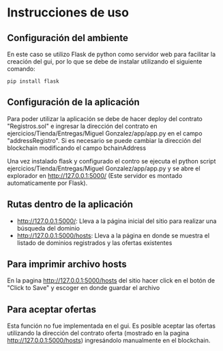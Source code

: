 # Instrucciones de uso

## Configuración del ambiente
En este caso se utilizo Flask de python como servidor web para facilitar la creación del gui, por lo que se debe de instalar utilizando el siguiente comando:
```
pip install flask
```

## Configuración de la aplicación
Para poder utilizar la aplicación se debe de hacer deploy del contrato "Registros.sol" e ingresar la dirección del contrato en ejercicios/Tienda/Entregas/Miguel Gonzalez/app/app.py en el campo "addressRegistro". Si es necesario se puede cambiar la dirección del blockchain modificando el campo bchainAddress

Una vez instalado flask y configurado el contro se ejecuta el python script ejercicios/Tienda/Entregas/Miguel Gonzalez/app/app.py y se abre el explorador en http://127.0.0.1:5000/ (Este servidor es montado automaticamente por Flask).

## Rutas dentro de la aplicación
* http://127.0.0.1:5000/: Lleva a la página inicial del sitio para realizar una búsqueda del dominio
* http://127.0.0.1:5000/hosts: Lleva a la página en donde se muestra el listado de dominios registrados y las ofertas existentes

## Para imprimir archivo hosts
En la pagina http://127.0.0.1:5000/hosts del sitio hacer click en el botón de "Click to Save" y escoger en donde guardar el archivo

## Para aceptar ofertas
Esta función no fue implementada en el gui. Es posible aceptar las ofertas utilizando la dirección del contrato oferta (mostrado en la pagina http://127.0.0.1:5000/hosts) ingresándolo manualmente en el blockchain.
